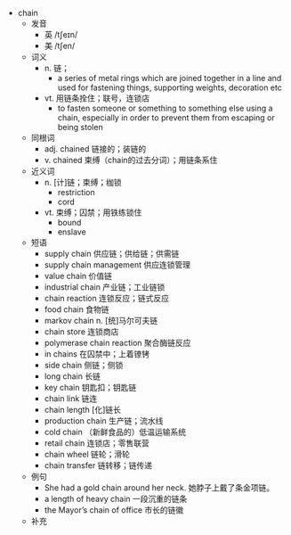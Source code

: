 - chain
  - 发音
    - 英 /tʃeɪn/
    - 美 /tʃen/
  - 词义
    - n. 链；
      - a series of metal rings which are joined together in a line and used for fastening things, supporting weights, decoration etc
    - vt. 用链条拴住；联号，连锁店
      - to fasten someone or something to something else using a chain, especially in order to prevent them from escaping or being stolen
  - 同根词
    - adj. chained 链接的；装链的
    - v. chained 束缚（chain的过去分词）；用链条系住
  - 近义词
    - n. [计]链；束缚；枷锁
      - restriction
      - cord
    - vt. 束缚；囚禁；用铁练锁住
      - bound
      - enslave
  - 短语
    - supply chain 供应链；供给链；供需链
    - supply chain management 供应连锁管理
    - value chain 价值链
    - industrial chain 产业链；工业链锁
    - chain reaction 连锁反应；链式反应
    - food chain 食物链
    - markov chain n. [统]马尔可夫链
    - chain store 连锁商店
    - polymerase chain reaction 聚合酶链反应
    - in chains 在囚禁中；上着镣铐
    - side chain 侧链；侧锁
    - long chain 长链
    - key chain 钥匙扣；钥匙链
    - chain link 链连
    - chain length [化]链长
    - production chain 生产链；流水线
    - cold chain （新鲜食品的）低温运输系统
    - retail chain 连锁店；零售联营
    - chain wheel 链轮；滑轮
    - chain transfer 链转移；链传递
  - 例句
    - She had a gold chain around her neck. 她脖子上戴了条金项链。
    - a length of heavy chain 一段沉重的链条
    - the Mayor’s chain of office 市长的链徽
  - 补充